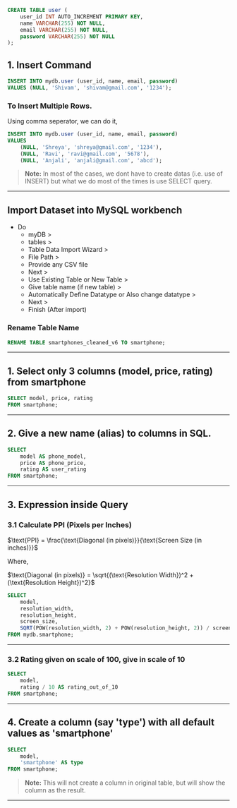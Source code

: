 
```sql
CREATE TABLE user (
    user_id INT AUTO_INCREMENT PRIMARY KEY,
    name VARCHAR(255) NOT NULL,
    email VARCHAR(255) NOT NULL,
    password VARCHAR(255) NOT NULL
);
```

## 1. Insert Command

```sql
INSERT INTO mydb.user (user_id, name, email, password)
VALUES (NULL, 'Shivam', 'shivam@gmail.com', '1234');
```

### To Insert Multiple Rows.
Using comma seperator, we can do it, 

```sql
INSERT INTO mydb.user (user_id, name, email, password)
VALUES
    (NULL, 'Shreya', 'shreya@gmail.com', '1234'),
    (NULL, 'Ravi', 'ravi@gmail.com', '5678'),
    (NULL, 'Anjali', 'anjali@gmail.com', 'abcd');
```

> **Note:** In most of the cases, we dont have to create datas (i.e. use of INSERT) but what we do most of the times is use SELECT query.

---


## Import Dataset into MySQL workbench

- Do
    - myDB >
    - tables >
    - Table Data Import Wizard >
    - File Path >
    - Provide any CSV file
    - Next >
    - Use Existing Table or New Table >
    - Give table name (if new table) >
    - Automatically Define Datatype or Also change datatype >
    - Next > 
    - Finish (After import)

### Rename Table Name

```sql
RENAME TABLE smartphones_cleaned_v6 TO smartphone;
```


---

## 1. Select only 3 columns (model, price, rating) from smartphone

```sql
SELECT model, price, rating
FROM smartphone;
```
---

## 2. Give a new name (alias) to columns in SQL.

```sql
SELECT 
    model AS phone_model, 
    price AS phone_price, 
    rating AS user_rating
FROM smartphone;
```

---


## 3. Expression inside Query

### 3.1 Calculate PPI (Pixels per Inches)

$\text{PPI} = \frac{\text{Diagonal (in pixels)}}{\text{Screen Size (in inches)}}$

Where,

$\text{Diagonal (in pixels)} = \sqrt{(\text{Resolution Width})^2 + (\text{Resolution Height})^2}$

```sql
SELECT 
    model,
    resolution_width,
    resolution_height,
    screen_size,
    SQRT(POW(resolution_width, 2) + POW(resolution_height, 2)) / screen_size AS PPI
FROM mydb.smartphone;
```

---

### 3.2 Rating given on scale of 100, give in scale of 10

```sql
SELECT 
    model,
    rating / 10 AS rating_out_of_10
FROM smartphone;
```

---

## 4. Create a column (say 'type') with all default values as 'smartphone'

```sql
SELECT 
    model,
    'smartphone' AS type
FROM smartphone;
```

> **Note:** This will not create a column in original table, but will show the column as the result. 

---